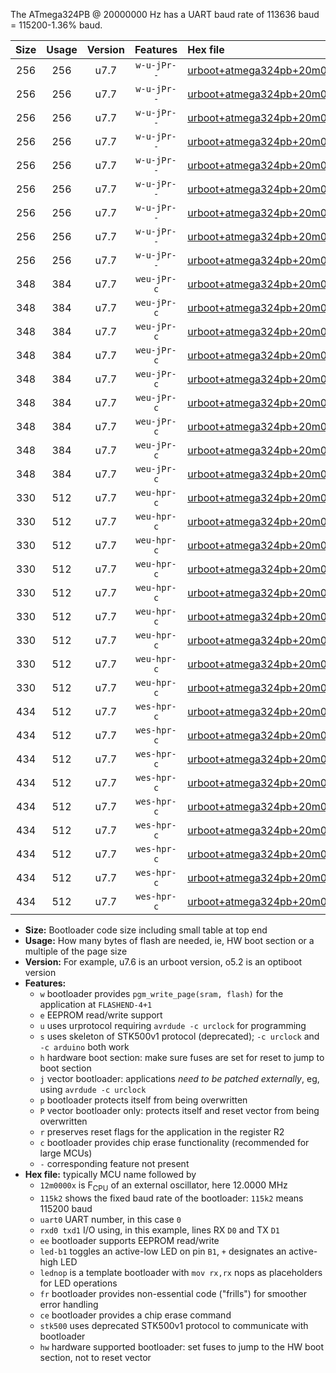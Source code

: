 The ATmega324PB @ 20000000 Hz has a UART baud rate of 113636 baud = 115200-1.36% baud.

|Size|Usage|Version|Features|Hex file|
|:-:|:-:|:-:|:-:|:--|
|256|256|u7.7|`w-u-jPr--`|[urboot+atmega324pb+20m0000x++115k2_uart0_rxd0_txd1_led+b0_fr.hex](https://raw.githubusercontent.com/stefanrueger/urboot.hex/main/mcus/atmega324pb/external_oscillator/fcpu+20m0000_Hz/br++115k2_bps/urboot+atmega324pb+20m0000x++115k2_uart0_rxd0_txd1_led+b0_fr.hex)|
|256|256|u7.7|`w-u-jPr--`|[urboot+atmega324pb+20m0000x++115k2_uart0_rxd0_txd1_led+b7_fr.hex](https://raw.githubusercontent.com/stefanrueger/urboot.hex/main/mcus/atmega324pb/external_oscillator/fcpu+20m0000_Hz/br++115k2_bps/urboot+atmega324pb+20m0000x++115k2_uart0_rxd0_txd1_led+b7_fr.hex)|
|256|256|u7.7|`w-u-jPr--`|[urboot+atmega324pb+20m0000x++115k2_uart0_rxd0_txd1_lednop_fr.hex](https://raw.githubusercontent.com/stefanrueger/urboot.hex/main/mcus/atmega324pb/external_oscillator/fcpu+20m0000_Hz/br++115k2_bps/urboot+atmega324pb+20m0000x++115k2_uart0_rxd0_txd1_lednop_fr.hex)|
|256|256|u7.7|`w-u-jPr--`|[urboot+atmega324pb+20m0000x++115k2_uart1_rxd2_txd3_led+b0_fr.hex](https://raw.githubusercontent.com/stefanrueger/urboot.hex/main/mcus/atmega324pb/external_oscillator/fcpu+20m0000_Hz/br++115k2_bps/urboot+atmega324pb+20m0000x++115k2_uart1_rxd2_txd3_led+b0_fr.hex)|
|256|256|u7.7|`w-u-jPr--`|[urboot+atmega324pb+20m0000x++115k2_uart1_rxd2_txd3_led+b7_fr.hex](https://raw.githubusercontent.com/stefanrueger/urboot.hex/main/mcus/atmega324pb/external_oscillator/fcpu+20m0000_Hz/br++115k2_bps/urboot+atmega324pb+20m0000x++115k2_uart1_rxd2_txd3_led+b7_fr.hex)|
|256|256|u7.7|`w-u-jPr--`|[urboot+atmega324pb+20m0000x++115k2_uart1_rxd2_txd3_lednop_fr.hex](https://raw.githubusercontent.com/stefanrueger/urboot.hex/main/mcus/atmega324pb/external_oscillator/fcpu+20m0000_Hz/br++115k2_bps/urboot+atmega324pb+20m0000x++115k2_uart1_rxd2_txd3_lednop_fr.hex)|
|256|256|u7.7|`w-u-jPr--`|[urboot+atmega324pb+20m0000x++115k2_uart2_rxe2_txe3_led+b0_fr.hex](https://raw.githubusercontent.com/stefanrueger/urboot.hex/main/mcus/atmega324pb/external_oscillator/fcpu+20m0000_Hz/br++115k2_bps/urboot+atmega324pb+20m0000x++115k2_uart2_rxe2_txe3_led+b0_fr.hex)|
|256|256|u7.7|`w-u-jPr--`|[urboot+atmega324pb+20m0000x++115k2_uart2_rxe2_txe3_led+b7_fr.hex](https://raw.githubusercontent.com/stefanrueger/urboot.hex/main/mcus/atmega324pb/external_oscillator/fcpu+20m0000_Hz/br++115k2_bps/urboot+atmega324pb+20m0000x++115k2_uart2_rxe2_txe3_led+b7_fr.hex)|
|256|256|u7.7|`w-u-jPr--`|[urboot+atmega324pb+20m0000x++115k2_uart2_rxe2_txe3_lednop_fr.hex](https://raw.githubusercontent.com/stefanrueger/urboot.hex/main/mcus/atmega324pb/external_oscillator/fcpu+20m0000_Hz/br++115k2_bps/urboot+atmega324pb+20m0000x++115k2_uart2_rxe2_txe3_lednop_fr.hex)|
|348|384|u7.7|`weu-jPr-c`|[urboot+atmega324pb+20m0000x++115k2_uart0_rxd0_txd1_ee_led+b0_fr_ce.hex](https://raw.githubusercontent.com/stefanrueger/urboot.hex/main/mcus/atmega324pb/external_oscillator/fcpu+20m0000_Hz/br++115k2_bps/urboot+atmega324pb+20m0000x++115k2_uart0_rxd0_txd1_ee_led+b0_fr_ce.hex)|
|348|384|u7.7|`weu-jPr-c`|[urboot+atmega324pb+20m0000x++115k2_uart0_rxd0_txd1_ee_led+b7_fr_ce.hex](https://raw.githubusercontent.com/stefanrueger/urboot.hex/main/mcus/atmega324pb/external_oscillator/fcpu+20m0000_Hz/br++115k2_bps/urboot+atmega324pb+20m0000x++115k2_uart0_rxd0_txd1_ee_led+b7_fr_ce.hex)|
|348|384|u7.7|`weu-jPr-c`|[urboot+atmega324pb+20m0000x++115k2_uart0_rxd0_txd1_ee_lednop_fr_ce.hex](https://raw.githubusercontent.com/stefanrueger/urboot.hex/main/mcus/atmega324pb/external_oscillator/fcpu+20m0000_Hz/br++115k2_bps/urboot+atmega324pb+20m0000x++115k2_uart0_rxd0_txd1_ee_lednop_fr_ce.hex)|
|348|384|u7.7|`weu-jPr-c`|[urboot+atmega324pb+20m0000x++115k2_uart1_rxd2_txd3_ee_led+b0_fr_ce.hex](https://raw.githubusercontent.com/stefanrueger/urboot.hex/main/mcus/atmega324pb/external_oscillator/fcpu+20m0000_Hz/br++115k2_bps/urboot+atmega324pb+20m0000x++115k2_uart1_rxd2_txd3_ee_led+b0_fr_ce.hex)|
|348|384|u7.7|`weu-jPr-c`|[urboot+atmega324pb+20m0000x++115k2_uart1_rxd2_txd3_ee_led+b7_fr_ce.hex](https://raw.githubusercontent.com/stefanrueger/urboot.hex/main/mcus/atmega324pb/external_oscillator/fcpu+20m0000_Hz/br++115k2_bps/urboot+atmega324pb+20m0000x++115k2_uart1_rxd2_txd3_ee_led+b7_fr_ce.hex)|
|348|384|u7.7|`weu-jPr-c`|[urboot+atmega324pb+20m0000x++115k2_uart1_rxd2_txd3_ee_lednop_fr_ce.hex](https://raw.githubusercontent.com/stefanrueger/urboot.hex/main/mcus/atmega324pb/external_oscillator/fcpu+20m0000_Hz/br++115k2_bps/urboot+atmega324pb+20m0000x++115k2_uart1_rxd2_txd3_ee_lednop_fr_ce.hex)|
|348|384|u7.7|`weu-jPr-c`|[urboot+atmega324pb+20m0000x++115k2_uart2_rxe2_txe3_ee_led+b0_fr_ce.hex](https://raw.githubusercontent.com/stefanrueger/urboot.hex/main/mcus/atmega324pb/external_oscillator/fcpu+20m0000_Hz/br++115k2_bps/urboot+atmega324pb+20m0000x++115k2_uart2_rxe2_txe3_ee_led+b0_fr_ce.hex)|
|348|384|u7.7|`weu-jPr-c`|[urboot+atmega324pb+20m0000x++115k2_uart2_rxe2_txe3_ee_led+b7_fr_ce.hex](https://raw.githubusercontent.com/stefanrueger/urboot.hex/main/mcus/atmega324pb/external_oscillator/fcpu+20m0000_Hz/br++115k2_bps/urboot+atmega324pb+20m0000x++115k2_uart2_rxe2_txe3_ee_led+b7_fr_ce.hex)|
|348|384|u7.7|`weu-jPr-c`|[urboot+atmega324pb+20m0000x++115k2_uart2_rxe2_txe3_ee_lednop_fr_ce.hex](https://raw.githubusercontent.com/stefanrueger/urboot.hex/main/mcus/atmega324pb/external_oscillator/fcpu+20m0000_Hz/br++115k2_bps/urboot+atmega324pb+20m0000x++115k2_uart2_rxe2_txe3_ee_lednop_fr_ce.hex)|
|330|512|u7.7|`weu-hpr-c`|[urboot+atmega324pb+20m0000x++115k2_uart0_rxd0_txd1_ee_led+b0_fr_ce_hw.hex](https://raw.githubusercontent.com/stefanrueger/urboot.hex/main/mcus/atmega324pb/external_oscillator/fcpu+20m0000_Hz/br++115k2_bps/urboot+atmega324pb+20m0000x++115k2_uart0_rxd0_txd1_ee_led+b0_fr_ce_hw.hex)|
|330|512|u7.7|`weu-hpr-c`|[urboot+atmega324pb+20m0000x++115k2_uart0_rxd0_txd1_ee_led+b7_fr_ce_hw.hex](https://raw.githubusercontent.com/stefanrueger/urboot.hex/main/mcus/atmega324pb/external_oscillator/fcpu+20m0000_Hz/br++115k2_bps/urboot+atmega324pb+20m0000x++115k2_uart0_rxd0_txd1_ee_led+b7_fr_ce_hw.hex)|
|330|512|u7.7|`weu-hpr-c`|[urboot+atmega324pb+20m0000x++115k2_uart0_rxd0_txd1_ee_lednop_fr_ce_hw.hex](https://raw.githubusercontent.com/stefanrueger/urboot.hex/main/mcus/atmega324pb/external_oscillator/fcpu+20m0000_Hz/br++115k2_bps/urboot+atmega324pb+20m0000x++115k2_uart0_rxd0_txd1_ee_lednop_fr_ce_hw.hex)|
|330|512|u7.7|`weu-hpr-c`|[urboot+atmega324pb+20m0000x++115k2_uart1_rxd2_txd3_ee_led+b0_fr_ce_hw.hex](https://raw.githubusercontent.com/stefanrueger/urboot.hex/main/mcus/atmega324pb/external_oscillator/fcpu+20m0000_Hz/br++115k2_bps/urboot+atmega324pb+20m0000x++115k2_uart1_rxd2_txd3_ee_led+b0_fr_ce_hw.hex)|
|330|512|u7.7|`weu-hpr-c`|[urboot+atmega324pb+20m0000x++115k2_uart1_rxd2_txd3_ee_led+b7_fr_ce_hw.hex](https://raw.githubusercontent.com/stefanrueger/urboot.hex/main/mcus/atmega324pb/external_oscillator/fcpu+20m0000_Hz/br++115k2_bps/urboot+atmega324pb+20m0000x++115k2_uart1_rxd2_txd3_ee_led+b7_fr_ce_hw.hex)|
|330|512|u7.7|`weu-hpr-c`|[urboot+atmega324pb+20m0000x++115k2_uart1_rxd2_txd3_ee_lednop_fr_ce_hw.hex](https://raw.githubusercontent.com/stefanrueger/urboot.hex/main/mcus/atmega324pb/external_oscillator/fcpu+20m0000_Hz/br++115k2_bps/urboot+atmega324pb+20m0000x++115k2_uart1_rxd2_txd3_ee_lednop_fr_ce_hw.hex)|
|330|512|u7.7|`weu-hpr-c`|[urboot+atmega324pb+20m0000x++115k2_uart2_rxe2_txe3_ee_led+b0_fr_ce_hw.hex](https://raw.githubusercontent.com/stefanrueger/urboot.hex/main/mcus/atmega324pb/external_oscillator/fcpu+20m0000_Hz/br++115k2_bps/urboot+atmega324pb+20m0000x++115k2_uart2_rxe2_txe3_ee_led+b0_fr_ce_hw.hex)|
|330|512|u7.7|`weu-hpr-c`|[urboot+atmega324pb+20m0000x++115k2_uart2_rxe2_txe3_ee_led+b7_fr_ce_hw.hex](https://raw.githubusercontent.com/stefanrueger/urboot.hex/main/mcus/atmega324pb/external_oscillator/fcpu+20m0000_Hz/br++115k2_bps/urboot+atmega324pb+20m0000x++115k2_uart2_rxe2_txe3_ee_led+b7_fr_ce_hw.hex)|
|330|512|u7.7|`weu-hpr-c`|[urboot+atmega324pb+20m0000x++115k2_uart2_rxe2_txe3_ee_lednop_fr_ce_hw.hex](https://raw.githubusercontent.com/stefanrueger/urboot.hex/main/mcus/atmega324pb/external_oscillator/fcpu+20m0000_Hz/br++115k2_bps/urboot+atmega324pb+20m0000x++115k2_uart2_rxe2_txe3_ee_lednop_fr_ce_hw.hex)|
|434|512|u7.7|`wes-hpr-c`|[urboot+atmega324pb+20m0000x++115k2_uart0_rxd0_txd1_ee_led+b0_fr_ce_stk500_hw.hex](https://raw.githubusercontent.com/stefanrueger/urboot.hex/main/mcus/atmega324pb/external_oscillator/fcpu+20m0000_Hz/br++115k2_bps/urboot+atmega324pb+20m0000x++115k2_uart0_rxd0_txd1_ee_led+b0_fr_ce_stk500_hw.hex)|
|434|512|u7.7|`wes-hpr-c`|[urboot+atmega324pb+20m0000x++115k2_uart0_rxd0_txd1_ee_led+b7_fr_ce_stk500_hw.hex](https://raw.githubusercontent.com/stefanrueger/urboot.hex/main/mcus/atmega324pb/external_oscillator/fcpu+20m0000_Hz/br++115k2_bps/urboot+atmega324pb+20m0000x++115k2_uart0_rxd0_txd1_ee_led+b7_fr_ce_stk500_hw.hex)|
|434|512|u7.7|`wes-hpr-c`|[urboot+atmega324pb+20m0000x++115k2_uart0_rxd0_txd1_ee_lednop_fr_ce_stk500_hw.hex](https://raw.githubusercontent.com/stefanrueger/urboot.hex/main/mcus/atmega324pb/external_oscillator/fcpu+20m0000_Hz/br++115k2_bps/urboot+atmega324pb+20m0000x++115k2_uart0_rxd0_txd1_ee_lednop_fr_ce_stk500_hw.hex)|
|434|512|u7.7|`wes-hpr-c`|[urboot+atmega324pb+20m0000x++115k2_uart1_rxd2_txd3_ee_led+b0_fr_ce_stk500_hw.hex](https://raw.githubusercontent.com/stefanrueger/urboot.hex/main/mcus/atmega324pb/external_oscillator/fcpu+20m0000_Hz/br++115k2_bps/urboot+atmega324pb+20m0000x++115k2_uart1_rxd2_txd3_ee_led+b0_fr_ce_stk500_hw.hex)|
|434|512|u7.7|`wes-hpr-c`|[urboot+atmega324pb+20m0000x++115k2_uart1_rxd2_txd3_ee_led+b7_fr_ce_stk500_hw.hex](https://raw.githubusercontent.com/stefanrueger/urboot.hex/main/mcus/atmega324pb/external_oscillator/fcpu+20m0000_Hz/br++115k2_bps/urboot+atmega324pb+20m0000x++115k2_uart1_rxd2_txd3_ee_led+b7_fr_ce_stk500_hw.hex)|
|434|512|u7.7|`wes-hpr-c`|[urboot+atmega324pb+20m0000x++115k2_uart1_rxd2_txd3_ee_lednop_fr_ce_stk500_hw.hex](https://raw.githubusercontent.com/stefanrueger/urboot.hex/main/mcus/atmega324pb/external_oscillator/fcpu+20m0000_Hz/br++115k2_bps/urboot+atmega324pb+20m0000x++115k2_uart1_rxd2_txd3_ee_lednop_fr_ce_stk500_hw.hex)|
|434|512|u7.7|`wes-hpr-c`|[urboot+atmega324pb+20m0000x++115k2_uart2_rxe2_txe3_ee_led+b0_fr_ce_stk500_hw.hex](https://raw.githubusercontent.com/stefanrueger/urboot.hex/main/mcus/atmega324pb/external_oscillator/fcpu+20m0000_Hz/br++115k2_bps/urboot+atmega324pb+20m0000x++115k2_uart2_rxe2_txe3_ee_led+b0_fr_ce_stk500_hw.hex)|
|434|512|u7.7|`wes-hpr-c`|[urboot+atmega324pb+20m0000x++115k2_uart2_rxe2_txe3_ee_led+b7_fr_ce_stk500_hw.hex](https://raw.githubusercontent.com/stefanrueger/urboot.hex/main/mcus/atmega324pb/external_oscillator/fcpu+20m0000_Hz/br++115k2_bps/urboot+atmega324pb+20m0000x++115k2_uart2_rxe2_txe3_ee_led+b7_fr_ce_stk500_hw.hex)|
|434|512|u7.7|`wes-hpr-c`|[urboot+atmega324pb+20m0000x++115k2_uart2_rxe2_txe3_ee_lednop_fr_ce_stk500_hw.hex](https://raw.githubusercontent.com/stefanrueger/urboot.hex/main/mcus/atmega324pb/external_oscillator/fcpu+20m0000_Hz/br++115k2_bps/urboot+atmega324pb+20m0000x++115k2_uart2_rxe2_txe3_ee_lednop_fr_ce_stk500_hw.hex)|

- **Size:** Bootloader code size including small table at top end
- **Usage:** How many bytes of flash are needed, ie, HW boot section or a multiple of the page size
- **Version:** For example, u7.6 is an urboot version, o5.2 is an optiboot version
- **Features:**
  + `w` bootloader provides `pgm_write_page(sram, flash)` for the application at `FLASHEND-4+1`
  + `e` EEPROM read/write support
  + `u` uses urprotocol requiring `avrdude -c urclock` for programming
  + `s` uses skeleton of STK500v1 protocol (deprecated); `-c urclock` and `-c arduino` both work
  + `h` hardware boot section: make sure fuses are set for reset to jump to boot section
  + `j` vector bootloader: applications *need to be patched externally*, eg, using `avrdude -c urclock`
  + `p` bootloader protects itself from being overwritten
  + `P` vector bootloader only: protects itself and reset vector from being overwritten
  + `r` preserves reset flags for the application in the register R2
  + `c` bootloader provides chip erase functionality (recommended for large MCUs)
  + `-` corresponding feature not present
- **Hex file:** typically MCU name followed by
  + `12m0000x` is F<sub>CPU</sub> of an external oscillator, here 12.0000 MHz
  + `115k2` shows the fixed baud rate of the bootloader: `115k2` means 115200 baud
  + `uart0` UART number, in this case `0`
  + `rxd0 txd1` I/O using, in this example, lines RX `D0` and TX `D1`
  + `ee` bootloader supports EEPROM read/write
  + `led-b1` toggles an active-low LED on pin `B1`, `+` designates an active-high LED
  + `lednop` is a template bootloader with `mov rx,rx` nops as placeholders for LED operations
  + `fr` bootloader provides non-essential code ("frills") for smoother error handling
  + `ce` bootloader provides a chip erase command
  + `stk500` uses deprecated STK500v1 protocol to communicate with bootloader
  + `hw` hardware supported bootloader: set fuses to jump to the HW boot section, not to reset vector
